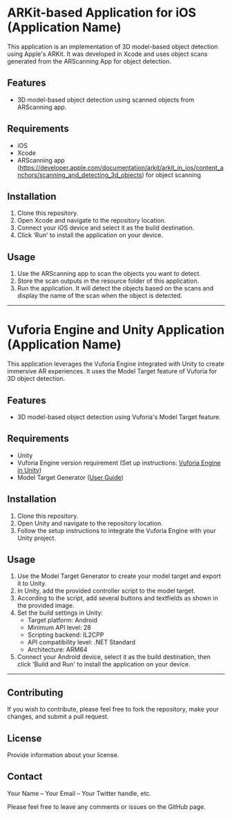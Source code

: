 # ARKit-based Application for iOS (Application Name)

This application is an implementation of 3D model-based object detection using Apple's ARKit. It was developed in Xcode and uses object scans generated from the ARScanning App for object detection.

## Features

- 3D model-based object detection using scanned objects from ARScanning app.

## Requirements

- iOS
- Xcode
- ARScanning app (https://developer.apple.com/documentation/arkit/arkit_in_ios/content_anchors/scanning_and_detecting_3d_objects) for object scanning

## Installation

1. Clone this repository.
2. Open Xcode and navigate to the repository location.
3. Connect your iOS device and select it as the build destination.
4. Click 'Run' to install the application on your device.

## Usage

1. Use the ARScanning app to scan the objects you want to detect. 
2. Store the scan outputs in the resource folder of this application. 
3. Run the application. It will detect the objects based on the scans and display the name of the scan when the object is detected.

---



# Vuforia Engine and Unity Application (Application Name)

This application leverages the Vuforia Engine integrated with Unity to create immersive AR experiences. It uses the Model Target feature of Vuforia for 3D object detection.

## Features

- 3D model-based object detection using Vuforia's Model Target feature.

## Requirements

- Unity 
- Vuforia Engine version requirement (Set up instructions: [Vuforia Engine in Unity](https://library.vuforia.com/getting-started/getting-started-vuforia-engine-unity))
- Model Target Generator ([User Guide](https://library.vuforia.com/objects/model-target-generator-user-guide))

## Installation

1. Clone this repository.
2. Open Unity and navigate to the repository location.
3. Follow the setup instructions to integrate the Vuforia Engine with your Unity project.

## Usage

1. Use the Model Target Generator to create your model target and export it to Unity.
2. In Unity, add the provided controller script to the model target.
3. According to the script, add several buttons and textfields as shown in the provided image.
4. Set the build settings in Unity:
    - Target platform: Android
    - Minimum API level: 28
    - Scripting backend: IL2CPP
    - API compatibility level: .NET Standard
    - Architecture: ARM64
5. Connect your Android device, select it as the build destination, then click 'Build and Run' to install the application on your device.

---



## Contributing

If you wish to contribute, please feel free to fork the repository, make your changes, and submit a pull request.

## License

Provide information about your license.

## Contact

Your Name – Your Email – Your Twitter handle, etc.

Please feel free to leave any comments or issues on the GitHub page.

